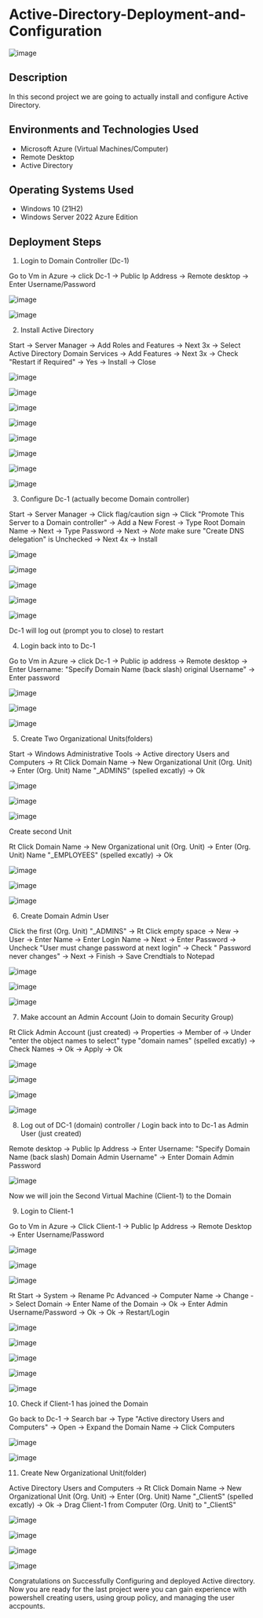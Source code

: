# Active-Directory-Deployment-and-Configuration

![image](https://github.com/user-attachments/assets/e2d78ecf-468d-4d2b-8fc4-d839bf116ed9)

<h2>Description </h2>

In this second project we are going to actually install and configure Active Directory.

<h2>Environments and Technologies Used</h2>

- Microsoft Azure (Virtual Machines/Computer)
- Remote Desktop
- Active Directory

<h2>Operating Systems Used </h2>

- Windows 10</b> (21H2)
- Windows Server 2022 Azure Edition


<h2>Deployment Steps</h2>

1. Login to Domain Controller (Dc-1)
 <p> 
</p>

Go to Vm in Azure -> click Dc-1 -> Public Ip Address -> Remote desktop -> Enter Username/Password
 <p> 
</p>

![image](https://github.com/user-attachments/assets/ae460eb6-42f8-49fa-b969-a4cba01dd50d)
 <p> 
</p>

![image](https://github.com/user-attachments/assets/3720286a-d340-48b3-822f-7c4e70563ddb)
 <p> 
</p>

2. Install Active Directory
 <p> 
</p>

Start -> Server Manager -> Add Roles and Features -> Next 3x -> Select Active Directory Domain Services -> Add Features -> Next 3x -> Check "Restart if Required" -> Yes -> Install -> Close
 <p> 
</p>

![image](https://github.com/user-attachments/assets/dc8a6b66-4b75-446f-845a-316db3f4d383)
 <p> 
</p>

![image](https://github.com/user-attachments/assets/2b31d70c-9520-4681-b6d8-b38fbf9323fc)
 <p> 
</p>

![image](https://github.com/user-attachments/assets/0b553b39-d7bd-4814-ba32-277347f7cd37)
 <p> 
</p>

![image](https://github.com/user-attachments/assets/137b8b17-b426-4bac-a87f-fa07cb099c49)
 <p> 
</p>

![image](https://github.com/user-attachments/assets/b0beb1cb-fa75-4c11-b17e-beab02e19557)
 <p> 
</p>

![image](https://github.com/user-attachments/assets/bad329b7-11be-4970-8f40-73954a47c272)
 <p> 
</p>

![image](https://github.com/user-attachments/assets/acdc73e9-2dda-4987-adc7-f2c35334954a)
 <p> 
</p>

![image](https://github.com/user-attachments/assets/7a9ee9ce-92cf-4e6c-9f66-994a10b5d57a)
 <p> 
</p>

3. Configure Dc-1 (actually become Domain controller)
 <p> 
</p>

Start -> Server Manager -> Click flag/caution sign -> Click "Promote This Server to a Domain controller" -> Add a New Forest -> Type Root Domain Name -> Next -> Type Password -> Next -> *Note* make sure "Create DNS delegation" is Unchecked -> Next 4x -> Install
 <p> 
</p>

![image](https://github.com/user-attachments/assets/be477151-bf63-42e7-a328-351c17b9a2c0)
 <p> 
</p>

![image](https://github.com/user-attachments/assets/b94041cd-9f10-4ab8-ab34-59ce29fe61f2)
 <p> 
</p>

![image](https://github.com/user-attachments/assets/5cbc91fb-4c15-4823-a578-4913d958f78b)
 <p> 
</p>

![image](https://github.com/user-attachments/assets/20394feb-c017-44d9-b793-80892659e7bb)
 <p> 
</p>

![image](https://github.com/user-attachments/assets/7779b3c3-ffc7-4c3a-a4cb-92ea6446f0f4)
 <p> 
</p>

Dc-1 will log out (prompt you to close) to restart 
 <p> 
</p>

4. Login back into to Dc-1
 <p> 
</p>

Go to Vm in Azure -> click Dc-1 -> Public ip address -> Remote desktop -> Enter Username: "Specify Domain Name (back slash) original Username" -> Enter password
 <p> 
</p>

![image](https://github.com/user-attachments/assets/ae460eb6-42f8-49fa-b969-a4cba01dd50d)
 <p> 
</p>

![image](https://github.com/user-attachments/assets/3720286a-d340-48b3-822f-7c4e70563ddb)
 <p> 
</p>

![image](https://github.com/user-attachments/assets/4c5c4133-3260-461c-930f-0c056ff75a2d)
 <p> 
</p>

5. Create Two Organizational Units(folders)
 <p> 
</p>

Start -> Windows Administrative Tools -> Active directory Users and Computers -> Rt Click Domain Name -> New Organizational Unit (Org. Unit) -> Enter (Org. Unit) Name "_ADMINS" (spelled excatly) -> Ok
 <p> 
</p>

![image](https://github.com/user-attachments/assets/d0352e96-f3f9-4294-b2d0-5db6aed1f92d)
 <p> 
</p>

![image](https://github.com/user-attachments/assets/6d120792-0c13-4341-beeb-36fb24684f13)
 <p> 
</p>

![image](https://github.com/user-attachments/assets/cde91f54-bbca-4e1e-b024-3138a4b71f19)
 <p> 
</p>

Create second Unit
 <p> 
</p>

Rt Click Domain Name -> New Organizational unit (Org. Unit) -> Enter (Org. Unit) Name "_EMPLOYEES" (spelled excatly) -> Ok
 <p> 
</p>

![image](https://github.com/user-attachments/assets/6d120792-0c13-4341-beeb-36fb24684f13)
 <p> 
</p>

![image](https://github.com/user-attachments/assets/cde91f54-bbca-4e1e-b024-3138a4b71f19)
 <p> 
</p>

![image](https://github.com/user-attachments/assets/12634c20-2d5e-454a-9fac-07be4b1bcbaa)
 <p> 
</p>

6. Create Domain Admin User
 <p> 
</p>

Click the first (Org. Unit) "_ADMINS" -> Rt Click empty space -> New -> User -> Enter Name -> Enter Login Name -> Next -> Enter Password -> Uncheck "User must change password at next login" -> Check " Password never changes" -> Next -> Finish -> Save Crendtials to Notepad
 <p> 
</p>

![image](https://github.com/user-attachments/assets/d0f47ea9-0a4c-485e-acc2-12b0a6238659)
 <p> 
</p>

![image](https://github.com/user-attachments/assets/dd6a1e66-a1f6-44cd-8d00-530839b4eb85)
 <p> 
</p>

![image](https://github.com/user-attachments/assets/4d395ab7-5d65-4ced-9c64-3949406ac6da)
 <p> 
</p>

7. Make account an Admin Account (Join to domain Security Group)
 <p> 
</p>

Rt Click Admin Account (just created) -> Properties -> Member of -> Under "enter the object names to select" type "domain names" (spelled excatly) -> Check Names -> Ok -> Apply -> Ok
 <p> 
</p>

![image](https://github.com/user-attachments/assets/3bbf68f3-37b9-4eee-a612-9d7548317edc)
 <p> 
</p>

![image](https://github.com/user-attachments/assets/f91d99a6-c385-4061-b094-3a10a2220a6d)
 <p> 
</p>

![image](https://github.com/user-attachments/assets/a4bdfe90-9d0d-469b-8169-407ee86934ef)
 <p> 
</p>

![image](https://github.com/user-attachments/assets/6dd72024-faca-4f11-8ddb-10a0d83a2388)
 <p> 
</p>

8. Log out of DC-1 (domain) controller / Login back into to Dc-1 as Admin User (just created)
 <p> 
</p>

Remote desktop -> Public Ip Address -> Enter Username: "Specify Domain Name (back slash) Domain Admin Username" -> Enter Domain Admin Password
 <p> 
</p>

![image](https://github.com/user-attachments/assets/48004991-ca3d-4e0d-a335-1e9f9ae025af)
 <p> 
</p>

Now we will join the Second Virtual Machine (Client-1) to the Domain
 <p> 
</p>

9. Login to Client-1
 <p> 
</p>

Go to Vm in Azure -> Click Client-1 -> Public Ip Address -> Remote Desktop -> Enter Username/Password
 <p> 
</p>

![image](https://github.com/user-attachments/assets/ae460eb6-42f8-49fa-b969-a4cba01dd50d)
 <p> 
</p>

![image](https://github.com/user-attachments/assets/c4b37281-5fa0-432d-a2a7-9e8959b905d1)
 <p> 
</p>

![image](https://github.com/user-attachments/assets/beb3e8be-a006-45ac-9223-3c87f4e6aa58)
 <p> 
</p>

Rt Start -> System -> Rename Pc Advanced -> Computer Name -> Change -> Select Domain -> Enter Name of the Domain -> Ok -> Enter Admin Username/Password -> Ok -> Ok -> Restart/Login
 <p> 
</p>

![image](https://github.com/user-attachments/assets/09fad2df-d8c6-4df3-9802-72c4ef54c325)
 <p> 
</p>

![image](https://github.com/user-attachments/assets/556fe0d6-8b49-4a1c-800c-ce97762c43e7)
 <p> 
</p>

![image](https://github.com/user-attachments/assets/70cd08ae-9bf0-461c-9f9e-fee95ed06f80)
 <p> 
</p>

![image](https://github.com/user-attachments/assets/e37e17cb-ef8f-428a-af07-ddccd1ee87dc)
 <p> 
</p>

![image](https://github.com/user-attachments/assets/8604d45e-c889-4eb3-880c-90787c1cff17)
 <p> 
</p>

10. Check if Client-1 has joined the Domain
 <p> 
</p>

Go back to Dc-1 -> Search bar -> Type "Active directory Users and Computers" -> Open -> Expand the Domain Name -> Click Computers
 <p> 
</p>

![image](https://github.com/user-attachments/assets/6b12a705-c00f-40d7-a24c-9b9e4ab7cd58)
 <p> 
</p>

![image](https://github.com/user-attachments/assets/c94263ba-0e7b-433e-8bc1-0fbe29c6a150)
 <p> 
</p>

11. Create New Organizational Unit(folder)
 <p> 
</p>

Active Directory Users and Computers -> Rt Click Domain Name -> New Organizational Unit (Org. Unit) -> Enter (Org. Unit) Name "_ClientS" (spelled excatly) -> Ok -> Drag Client-1 from Computer (Org. Unit) to "_ClientS"
 <p> 
</p>

![image](https://github.com/user-attachments/assets/6d120792-0c13-4341-beeb-36fb24684f13)
 <p> 
</p>

![image](https://github.com/user-attachments/assets/cde91f54-bbca-4e1e-b024-3138a4b71f19)
 <p> 
</p>

![image](https://github.com/user-attachments/assets/bee62b4a-8aec-4415-9f0c-e89c350c7d99)
 <p> 
</p>

![image](https://github.com/user-attachments/assets/1048ccf7-6d80-4b45-b43f-836bf50e7055)
 <p> 
</p>

Congratulations on Successfully Configuring and deployed Active directory. Now you are ready for the last project were you can gain experience with powershell creating users, using group policy, and managing the user accpounts. 
